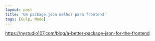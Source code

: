```yaml
---
layout: post
title: 'Um package.json melhor para frontend'
tags: [Gulp, Node]
---
```


<https://nystudio107.com/blog/a-better-package-json-for-the-frontend>

